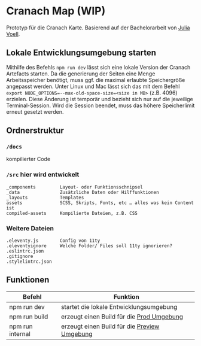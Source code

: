 # Cranach Map (WIP)

Prototyp für die Cranach Karte. Basierend auf der Bachelorarbeit von [Julia Voell](https://juliell.github.io). 

## Lokale Entwicklungsumgebung starten

Mithilfe des Befehls `npm run dev` lässt sich eine lokale Version der Cranach Artefacts starten. Da die generierung der Seiten eine Menge Arbeitsspeicher benötigt, muss ggf. die maximal erlaubte Speichergröße angepasst werden. Unter Linux und Mac lässt sich das mit dem Befehl `export NODE_OPTIONS=--max-old-space-size=<size in MB>` (z.B. 4096) erzielen. Diese Änderung ist temporär und bezieht sich nur auf die jeweilige Terminal-Session. Wird die Session beendet, muss das höhere Speicherlimit erneut gesetzt werden.

## Ordnerstruktur

### `/docs`
kompilierter Code


### `/src` hier wird entwickelt

```
_components         Layout- oder Funktionsschnipsel
_data               Zusätzliche Daten oder Hilffunktionen
_layouts            Templates
assets              SCSS, Skripts, Fonts, etc … alles was kein Content ist
compiled-assets     Kompilierte Dateien, z.B. CSS
```

### Weitere Dateien
```
.eleventy.js        Config von 11ty
.eleventyignore     Welche Folder/ Files soll 11ty ignorieren?
.eslintrc.json      
.gitignore          
.stylelintrc.json   
```

## Funktionen

| Befehl    | Funktion |
| -------- | ------- |
| npm run dev  | startet die lokale Entwicklungsumgebung    |
| npm run build | erzeugt einen Build für die [Prod Umgebung](https://lucascranach.org/de/search/)     |
| npm run internal    | erzeugt einen Build für die [Preview Umgebung](https://lucascranach.org/de/intern/search/)    |

